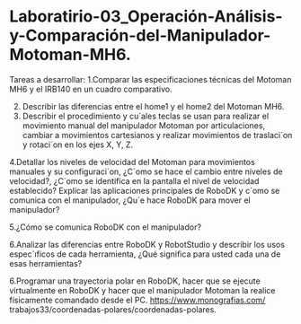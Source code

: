 # Laboratirio-03_Operación-Análisis-y-Comparación-del-Manipulador-Motoman-MH6.
Tareas a desarrollar:
1.Comparar las especificaciones técnicas del Motoman MH6 y el IRB140 en un cuadro comparativo.


2. Describir las diferencias entre el home1 y el home2 del Motoman MH6.
3. Describir el procedimiento y cu´ales teclas se usan para realizar el movimiento manual del manipulador Motoman por articulaciones, cambiar a movimientos cartesianos y realizar movimientos de traslaci´on y rotaci´on
en los ejes X, Y, Z.

4.Detallar los niveles de velocidad del Motoman para movimientos manuales y su configuraci´on, ¿C´omo se hace
el cambio entre niveles de velocidad?, ¿C´omo se identifica en la pantalla el nivel de velocidad establecido?
Explicar las aplicaciones principales de RoboDK y c´omo se comunica con el manipulador, ¿Qu´e hace RoboDK
para mover el manipulador?

5.¿Cómo se comunica RoboDK con el manipulador?

6.Analizar las diferencias entre RoboDK y RobotStudio y describir los usos espec´ıficos de cada herramienta,
¿Qué significa para usted cada una de esas herramientas?


6.Programar una trayectoria polar en RoboDK, hacer que se ejecute virtualmente en RoboDK y hacer que
el manipulador Motoman la realice físicamente comandado desde el PC. https://www.monografias.com/
trabajos33/coordenadas-polares/coordenadas-polares.
